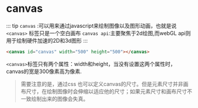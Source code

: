 # canvas

::: tip
    `canvas` :可以用来通过javascript来绘制图像以及图形动画，也就是说`<canvas>`
    标签只是一个空白画布
`canvas api`:主要聚焦于2d绘图,而webGL api则用于绘制硬件加速的2D和3d图形
:::

```html
<canvas id="canvas" width="500" height="500"></canvas>

```

`<canvas>`标签只有两个属性：width和height，当没有设置这两个属性时，canvas的宽是300像素高为像素.

> 需要注意的是，通过css 也可以定义canvas的尺寸。但是元素尺寸并非画布尺寸，在绘制图像时会伸缩以适应他的尺寸；如果元素尺寸和画布尺寸不一致绘制出来的图像会失真。
